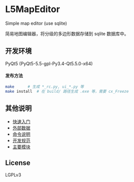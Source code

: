 # L5MapEditor
Simple map editor (use sqlite)

简易地图编辑器，将分级的多边形数据存储到 sqlite 数据库中。

## 开发环境
PyQt5 (PyQt5-5.5-gpl-Py3.4-Qt5.5.0-x64)

#### 发布方法
```bash
make      # 生成 *_rc.py, ui_*.py 等
make install  # 在 build/ 路径生成 .exe 等，需要 cx_Freeze
```

## 其他说明
* [快速入门](docs/quickstart.md)
* [外部数据](docs/data.md)
* [命令说明](docs/commands.md)
* [开发规范](docs/spec.md)
* [主要模块](docs/modules.md)

## License
LGPLv3
